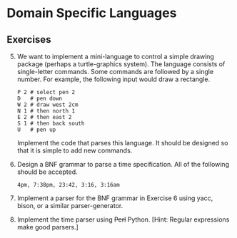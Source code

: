 Domain Specific Languages
=========================

Exercises
---------

5. We want to implement a mini-language to control a simple drawing package
   (perhaps a turtle-graphics system). The language consists of single-letter
   commands. Some commands are followed by a single number. For example, the
   following input would draw a rectangle.

   ```
   P 2 # select pen 2
   D   # pen down
   W 2 # draw west 2cm
   N 1 # then north 1
   E 2 # then east 2
   S 1 # then back south
   U   # pen up
   ```

   Implement the code that parses this language. It should be designed so that it
   is simple to add new commands.

6. Design a BNF grammar to parse a time specification. All of the following
   should be accepted.

   ```
   4pm, 7:38pm, 23:42, 3:16, 3:16am
   ```

7. Implement a parser for the BNF grammar in Exercise 6 using yacc, bison, or a
   similar parser-generator.

8. Implement the time parser using ~~Perl~~ Python. [Hint: Regular expressions
   make good parsers.]
